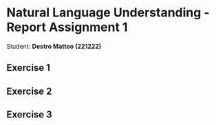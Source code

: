 # Natural Language Understanding - Report Assignment 1 
Student: **Destro Matteo (221222)**

## Exercise 1


## Exercise 2

## Exercise 3